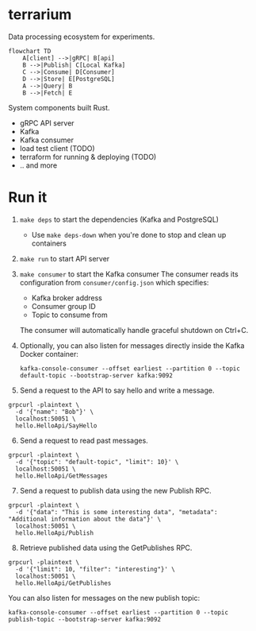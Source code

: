 # terrarium
Data processing ecosystem for experiments.

```mermaid
flowchart TD
    A[client] -->|gRPC| B[api]
    B -->|Publish| C[Local Kafka]
    C -->|Consume| D[Consumer]
    D -->|Store| E[PostgreSQL]
    A -->|Query| B
    B -->|Fetch| E
```

System components built Rust.

* gRPC API server
* Kafka
* Kafka consumer
* load test client (TODO)
* terraform for running & deploying (TODO)
* .. and more

# Run it

1. `make deps` to start the dependencies (Kafka and PostgreSQL)
   - Use `make deps-down` when you're done to stop and clean up containers
2. `make run` to start API server
3. `make consumer` to start the Kafka consumer
   The consumer reads its configuration from `consumer/config.json` which specifies:
   - Kafka broker address
   - Consumer group ID
   - Topic to consume from

   The consumer will automatically handle graceful shutdown on Ctrl+C.

4. Optionally, you can also listen for messages directly inside the Kafka Docker container:
   ```
   kafka-console-consumer --offset earliest --partition 0 --topic default-topic --bootstrap-server kafka:9092
   ```

5. Send a request to the API to say hello and write a message.

```
grpcurl -plaintext \
  -d '{"name": "Bob"}' \
  localhost:50051 \
  hello.HelloApi/SayHello
```

6. Send a request to read past messages.

```
grpcurl -plaintext \
  -d '{"topic": "default-topic", "limit": 10}' \
  localhost:50051 \
  hello.HelloApi/GetMessages
```

7. Send a request to publish data using the new Publish RPC.

```
grpcurl -plaintext \
  -d '{"data": "This is some interesting data", "metadata": "Additional information about the data"}' \
  localhost:50051 \
  hello.HelloApi/Publish
```

8. Retrieve published data using the GetPublishes RPC.

```
grpcurl -plaintext \
  -d '{"limit": 10, "filter": "interesting"}' \
  localhost:50051 \
  hello.HelloApi/GetPublishes
```

You can also listen for messages on the new publish topic:
```
kafka-console-consumer --offset earliest --partition 0 --topic publish-topic --bootstrap-server kafka:9092
```
